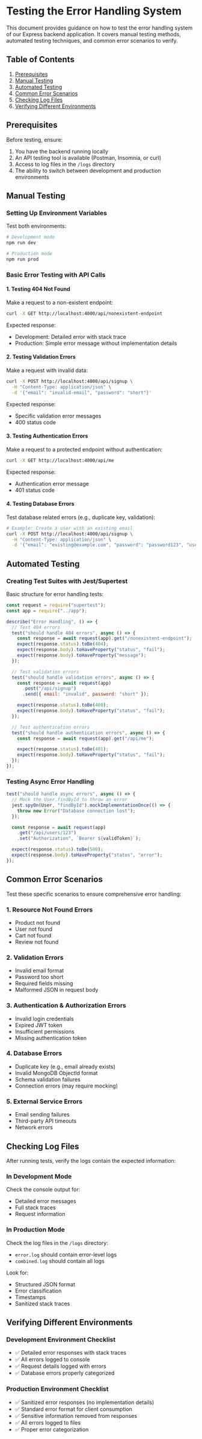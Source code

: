 # Testing the Error Handling System

This document provides guidance on how to test the error handling system of our Express backend application. It covers manual testing methods, automated testing techniques, and common error scenarios to verify.

## Table of Contents

1. [Prerequisites](#prerequisites)
2. [Manual Testing](#manual-testing)
3. [Automated Testing](#automated-testing)
4. [Common Error Scenarios](#common-error-scenarios)
5. [Checking Log Files](#checking-log-files)
6. [Verifying Different Environments](#verifying-different-environments)

## Prerequisites

Before testing, ensure:

1. You have the backend running locally
2. An API testing tool is available (Postman, Insomnia, or curl)
3. Access to log files in the `/logs` directory
4. The ability to switch between development and production environments

## Manual Testing

### Setting Up Environment Variables

Test both environments:

```bash
# Development mode
npm run dev

# Production mode
npm run prod
```

### Basic Error Testing with API Calls

#### 1. Testing 404 Not Found

Make a request to a non-existent endpoint:

```bash
curl -X GET http://localhost:4000/api/nonexistent-endpoint
```

Expected response:

- Development: Detailed error with stack trace
- Production: Simple error message without implementation details

#### 2. Testing Validation Errors

Make a request with invalid data:

```bash
curl -X POST http://localhost:4000/api/signup \
  -H "Content-Type: application/json" \
  -d '{"email": "invalid-email", "password": "short"}'
```

Expected response:

- Specific validation error messages
- 400 status code

#### 3. Testing Authentication Errors

Make a request to a protected endpoint without authentication:

```bash
curl -X GET http://localhost:4000/api/me
```

Expected response:

- Authentication error message
- 401 status code

#### 4. Testing Database Errors

Test database related errors (e.g., duplicate key, validation):

```bash
# Example: Create a user with an existing email
curl -X POST http://localhost:4000/api/signup \
  -H "Content-Type: application/json" \
  -d '{"email": "existing@example.com", "password": "password123", "username": "existinguser"}'
```

## Automated Testing

### Creating Test Suites with Jest/Supertest

Basic structure for error handling tests:

```javascript
const request = require("supertest");
const app = require("../app");

describe("Error Handling", () => {
  // Test 404 errors
  test("should handle 404 errors", async () => {
    const response = await request(app).get("/nonexistent-endpoint");
    expect(response.status).toBe(404);
    expect(response.body).toHaveProperty("status", "fail");
    expect(response.body).toHaveProperty("message");
  });

  // Test validation errors
  test("should handle validation errors", async () => {
    const response = await request(app)
      .post("/api/signup")
      .send({ email: "invalid", password: "short" });

    expect(response.status).toBe(400);
    expect(response.body).toHaveProperty("status", "fail");
  });

  // Test authentication errors
  test("should handle authentication errors", async () => {
    const response = await request(app).get("/api/me");

    expect(response.status).toBe(401);
    expect(response.body).toHaveProperty("status", "fail");
  });
});
```

### Testing Async Error Handling

```javascript
test("should handle async errors", async () => {
  // Mock the User.findById to throw an error
  jest.spyOn(User, "findById").mockImplementationOnce(() => {
    throw new Error("Database connection lost");
  });

  const response = await request(app)
    .get("/api/users/123")
    .set("Authorization", `Bearer ${validToken}`);

  expect(response.status).toBe(500);
  expect(response.body).toHaveProperty("status", "error");
});
```

## Common Error Scenarios

Test these specific scenarios to ensure comprehensive error handling:

### 1. Resource Not Found Errors

- Product not found
- User not found
- Cart not found
- Review not found

### 2. Validation Errors

- Invalid email format
- Password too short
- Required fields missing
- Malformed JSON in request body

### 3. Authentication & Authorization Errors

- Invalid login credentials
- Expired JWT token
- Insufficient permissions
- Missing authentication token

### 4. Database Errors

- Duplicate key (e.g., email already exists)
- Invalid MongoDB ObjectId format
- Schema validation failures
- Connection errors (may require mocking)

### 5. External Service Errors

- Email sending failures
- Third-party API timeouts
- Network errors

## Checking Log Files

After running tests, verify the logs contain the expected information:

### In Development Mode

Check the console output for:

- Detailed error messages
- Full stack traces
- Request information

### In Production Mode

Check the log files in the `/logs` directory:

- `error.log` should contain error-level logs
- `combined.log` should contain all logs

Look for:

- Structured JSON format
- Error classification
- Timestamps
- Sanitized stack traces

## Verifying Different Environments

### Development Environment Checklist

- ✅ Detailed error responses with stack traces
- ✅ All errors logged to console
- ✅ Request details logged with errors
- ✅ Database errors properly categorized

### Production Environment Checklist

- ✅ Sanitized error responses (no implementation details)
- ✅ Standard error format for client consumption
- ✅ Sensitive information removed from responses
- ✅ All errors logged to files
- ✅ Proper error categorization
